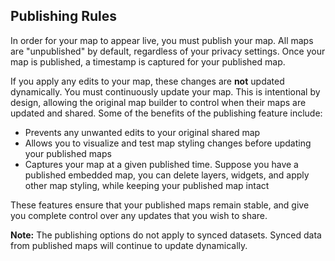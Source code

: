 ## Publishing Rules

In order for your map to appear live, you must publish your map. All maps are "unpublished" by default, regardless of your privacy settings. Once your map is published, a timestamp is captured for your published map. 

If you apply any edits to your map, these changes are **not** updated dynamically. You must continuously update your map. This is intentional by design, allowing the original map builder to control when their maps are updated and shared. Some of the benefits of the publishing feature include:

- Prevents any unwanted edits to your original shared map
- Allows you to visualize and test map styling changes before updating your published maps
- Captures your map at a given published time. Suppose you have a published embedded map, you can delete layers, widgets, and apply other map styling, while keeping your published map intact

These features ensure that your published maps remain stable, and give you complete control over any updates that you wish to share. 

**Note:** The publishing options do not apply to synced datasets. Synced data from published maps will continue to update dynamically.
